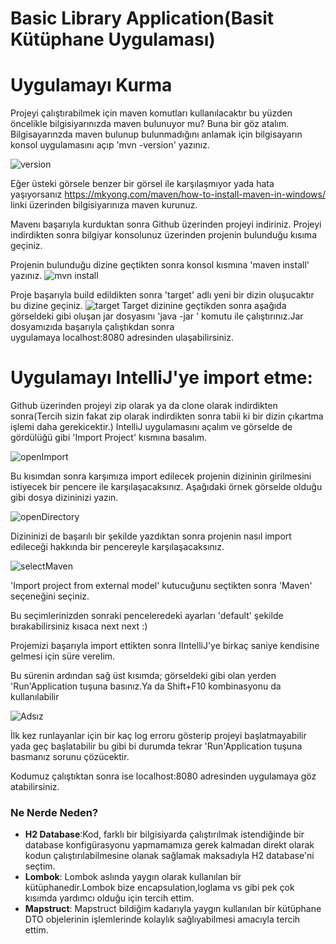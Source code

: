   # Basic Library Application(Basit Kütüphane Uygulaması)
  # Uygulamayı Kurma
  Projeyi çalıştırabilmek için maven komutları kullanılacaktır bu yüzden öncelikle bilgisiyarınızda maven bulunuyor mu? Buna bir göz atalım.
  Bilgisayarınzda maven bulunup bulunmadığını anlamak için bilgisayarın konsol uygulamasını açıp 'mvn -version' yazınız.
  
  ![version](https://user-images.githubusercontent.com/45934056/95883170-49810080-0d83-11eb-9fca-c8ee74ae6cc3.png)
  
  Eğer üsteki görsele benzer bir görsel ile karşılaşmıyor yada hata yaşıyorsanız 
  https://mkyong.com/maven/how-to-install-maven-in-windows/ linki üzerinden bilgisiyarınıza maven kurunuz.
  
  Mavenı başarıyla kurduktan sonra Github üzerinden projeyi indiriniz.
  Projeyi indirdikten sonra bilgiyar konsolunuz üzerinden projenin bulunduğu kısıma geçiniz.
  
  Projenin bulunduğu dizine geçtikten sonra konsol kısmına 'maven install' yazınız.
 ![mvn install](https://user-images.githubusercontent.com/45934056/95891047-32dfa700-0d8d-11eb-90ea-504e8f45d14a.png)

  Proje başarıyla build edildikten sonra 'target' adlı yeni bir dizin oluşucaktır bu dizine geçiniz.
  ![target](https://user-images.githubusercontent.com/45934056/95890164-15f6a400-0d8c-11eb-84bb-1b0a1566868c.png)
  Target dizinine geçtikden sonra aşağıda görseldeki gibi oluşan jar dosyasını 'java -jar <jarName>' komutu ile çalıştırınız.Jar dosyamızıda başarıyla çalıştıkdan sonra     
  uygulamaya localhost:8080 adresinden ulaşabilirsiniz.


  # Uygulamayı IntelliJ'ye import etme:
  
  Github üzerinden projeyi zip olarak ya da clone olarak indirdikten sonra(Tercih sizin fakat zip olarak indirdikten sonra tabii ki bir dizin çıkartma işlemi daha gerekicektir.)
  IntelliJ uygulamasını açalım ve görselde de gördülüğü gibi 'Import Project' kısmına basalım.
  
  ![openImport](https://user-images.githubusercontent.com/45934056/95691096-3f48f000-0c25-11eb-9e48-fc448c213034.png)
  
  Bu kısımdan sonra karşımıza import edilecek projenin dizininin girilmesini istiyecek bir pencere ile karşılaşacaksınız. Aşağıdaki örnek görselde olduğu
  gibi dosya dizininizi yazın.
  
  ![openDirectory](https://user-images.githubusercontent.com/45934056/95691181-e594f580-0c25-11eb-9b23-373056aaf865.png)
  
  Dizininizi de başarılı bir şekilde yazdıktan sonra projenin nasıl import edileceği hakkında bir pencereyle karşılaşacaksınız.
  
  ![selectMaven](https://user-images.githubusercontent.com/45934056/95691232-4b817d00-0c26-11eb-84bb-b27187f8ef4a.png)
  
  'Import project from external model' kutucuğunu seçtikten sonra 'Maven' seçeneğini seçiniz.
  
  Bu seçimlerinizden sonraki penceleredeki ayarları 'default' şekilde bırakabilirsiniz kısaca next next :) 
  
  Projemizi başarıyla import ettikten sonra IIntelliJ'ye birkaç saniye kendisine gelmesi için süre verelim.
  
  Bu sürenin ardından sağ üst kısımda; görseldeki gibi olan yerden 'Run'Application tuşuna basınız.Ya da Shift+F10 kombinasyonu da kullanılabilir
  
 ![Adsız](https://user-images.githubusercontent.com/45934056/95691301-cd71a600-0c26-11eb-8396-14c77daf5a6a.png)

  İlk kez runlayanlar için bir kaç log erroru gösterip projeyi başlatmayabilir yada geç başlatabilir bu gibi bi durumda tekrar 'Run'Application
  tuşuna basmanız sorunu çözücektir.
  
  Kodumuz çalıştıktan sonra ise localhost:8080 adresinden uygulamaya göz atabilirsiniz.
  
  
  
  ### Ne Nerde Neden?
  - <b>H2 Database</b>:Kod, farklı bir bilgisiyarda çalıştırılmak istendiğinde bir database konfigürasyonu yapmamamıza gerek kalmadan direkt olarak kodun çalıştırılabilmesine     olanak sağlamak maksadıyla H2 database'ni seçtim.
  - <b>Lombok</b>: Lombok aslında yaygın olarak kullanılan bir kütüphanedir.Lombok bize encapsulation,loglama vs gibi pek çok kısımda yardımcı olduğu için tercih ettim.
  - <b>Mapstruct</b>: Mapstruct bildiğim kadarıyla yaygın kullanılan bir kütüphane DTO objelerinin işlemlerinde kolaylık sağlıyabilmesi amacıyla tercih ettim.
